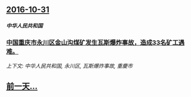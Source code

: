 ## [2016-10-31](/news/2016/10/31/index.md)

##### 中华人民共和国
### [中国重庆市永川区金山沟煤矿发生瓦斯爆炸事故，造成33名矿工遇难。](/news/2016/10/31/中国重庆市永川区金山沟煤矿发生瓦斯爆炸事故-造成33名矿工遇难.md)
_上下文: 中华人民共和国, 永川区, 瓦斯爆炸事故, 重慶市_

## [前一天...](/news/2016/10/30/index.md)

